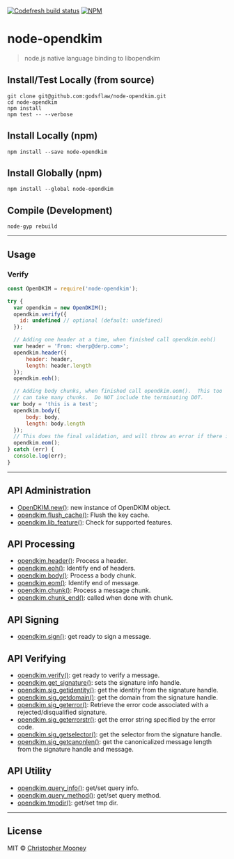 [![Codefresh build status][cf-img]][cf-url]
[![NPM][npm-img]][npm-url]

# node-opendkim

> node.js native language binding to libopendkim

## Install/Test Locally (from source)

```
git clone git@github.com:godsflaw/node-opendkim.git
cd node-opendkim
npm install
npm test -- --verbose

```

## Install Locally (npm)

```
npm install --save node-opendkim
```

## Install Globally (npm)

```
npm install --global node-opendkim
```

## Compile (Development)

```
node-gyp rebuild

```

---

## Usage

### Verify

```js
const OpenDKIM = require('node-opendkim');

try {
  var opendkim = new OpenDKIM();
  opendkim.verify({
    id: undefined // optional (default: undefined)
  });

  // Adding one header at a time, when finished call opendkim.eoh()
  var header = 'From: <herp@derp.com>';
  opendkim.header({
      header: header,
      length: header.length
  });
  opendkim.eoh();

  // Adding body chunks, when finished call opendkim.eom().  This too
  // can take many chunks.  Do NOT include the terminating DOT.
 var body = 'this is a test';
  opendkim.body({
      body: body,
      length: body.length
  });
  // This does the final validation, and will throw an error if there is one.
  opendkim.eom();
} catch (err) {
  console.log(err);
}
```

---

## API Administration
* [OpenDKIM.new()](https://github.com/godsflaw/node-opendkim/wiki/OpenDKIM.new()): new instance of OpenDKIM object.
* [opendkim.flush_cache()](https://github.com/godsflaw/node-opendkim/wiki/opendkim.flush_cache()): Flush the key cache.
* [opendkim.lib_feature()](https://github.com/godsflaw/node-opendkim/wiki/opendkim.lib_feature()): Check for supported features.

## API Processing
* [opendkim.header()](https://github.com/godsflaw/node-opendkim/wiki/opendkim.header()): Process a header.
* [opendkim.eoh()](https://github.com/godsflaw/node-opendkim/wiki/opendkim.eoh()): Identify end of headers.
* [opendkim.body()](https://github.com/godsflaw/node-opendkim/wiki/opendkim.body()): Process a body chunk.
* [opendkim.eom()](https://github.com/godsflaw/node-opendkim/wiki/opendkim.eom()): Identify end of message.
* [opendkim.chunk()](https://github.com/godsflaw/node-opendkim/wiki/opendkim.chunk()): Process a message chunk.
* [opendkim.chunk_end()](https://github.com/godsflaw/node-opendkim/wiki/opendkim.chunk_end()): called when done with chunk.

## API Signing
* [opendkim.sign()](https://github.com/godsflaw/node-opendkim/wiki/opendkim.sign()): get ready to sign a message.

## API Verifying
* [opendkim.verify()](https://github.com/godsflaw/node-opendkim/wiki/opendkim.verify()): get ready to verify a message.
* [opendkim.get_signature()](https://github.com/godsflaw/node-opendkim/wiki/opendkim.get_signature()): sets the signature info handle.
* [opendkim.sig_getidentity()](https://github.com/godsflaw/node-opendkim/wiki/opendkim.sig_getidentity()): get the identity from the signature handle.
* [opendkim.sig_getdomain()](https://github.com/godsflaw/node-opendkim/wiki/opendkim.sig_getdomain()): get the domain from the signature handle.
* [opendkim.sig_geterror()](https://github.com/godsflaw/node-opendkim/wiki/opendkim.sig_geterror()): Retrieve the error code associated with a rejected/disqualified signature.
* [opendkim.sig_geterrorstr()](https://github.com/godsflaw/node-opendkim/wiki/opendkim.sig_geterrorstr()): get the error string specified by the error code.
* [opendkim.sig_getselector()](https://github.com/godsflaw/node-opendkim/wiki/opendkim.sig_getselector()): get the selector from the signature handle.
* [opendkim.sig_getcanonlen()](https://github.com/godsflaw/node-opendkim/wiki/opendkim.sig_getcanonlen()): get the canonicalized message length from the signature handle and message.

## API Utility
* [opendkim.query_info()](https://github.com/godsflaw/node-opendkim/wiki/opendkim.query_info()): get/set query info.
* [opendkim.query_method()](https://github.com/godsflaw/node-opendkim/wiki/opendkim.query_method()): get/set query method.
* [opendkim.tmpdir()](https://github.com/godsflaw/node-opendkim/wiki/opendkim.tmpdir()): get/set tmp dir.

---

## License

MIT © [Christopher Mooney](https://github.com/godsflaw)

[cf-img]: https://g.codefresh.io/api/badges/build?repoOwner=godsflaw&repoName=node-opendkim&branch=dev&pipelineName=node-opendkim&accountName=godsflaw&type=cf-1
[cf-url]: https://g.codefresh.io/repositories/godsflaw/node-opendkim/builds?filter=trigger:build;branch:dev;service:59d2a742525f1c000154fbe8~node-opendkim
[npm-img]: https://nodei.co/npm/node-opendkim.png
[npm-url]: https://www.npmjs.com/package/node-opendkim
